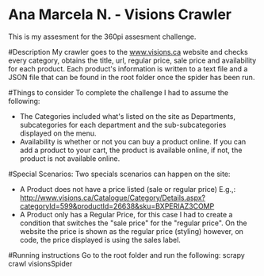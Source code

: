# Ana Marcela N. - Visions Crawler
This is my assesment for the 360pi assesment challenge.

#Description
My crawler goes to the www.visions.ca website and checks every category, obtains the title, url, regular price, sale price and availability for each product. Each product's information is written to a text file and a JSON file that can be found in the root folder once the spider has been run.

#Things to consider
To complete the challenge I had to assume the following:
* The Categories included what's listed on the site as Departments, subcategories for each department and the sub-subcategories displayed on the menu.
* Availability is whether or not you can buy a product online. If you can add a product to your cart, the product is available online, if not, the product is not available online.

#Special Scenarios:
Two specials scenarios can happen on the site:
* A Product does not have a price listed (sale or regular price)
E.g.,: http://www.visions.ca/Catalogue/Category/Details.aspx?categoryId=599&productId=26638&sku=BXPERIAZ3COMP
* A Product only has a Regular Price, for this case I had to create a condition that switches the "sale price" for the "regular price". On the website the price is shown as the regular price (styling) however, on code, the price displayed is using the sales label.

#Running instructions
Go to the root folder and run the following:
scrapy crawl visionsSpider
